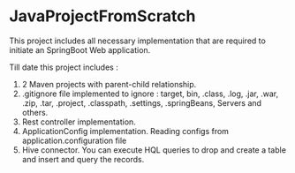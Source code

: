 # JavaProjectFromScratch

This project includes all necessary implementation that are required to initiate an SpringBoot Web application.

Till date this project includes :
1. 2 Maven projects with parent-child relationship.
2. .gitignore file implemented to ignore : target, bin, .class, .log, .jar, .war, .zip, .tar, .project, .classpath, .settings, .springBeans, Servers and others.
3. Rest controller implementation.
4. ApplicationConfig implementation. Reading configs from application.configuration file
5. Hive connector. You can execute HQL queries to drop and create a table and insert and query the records.
